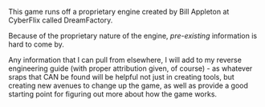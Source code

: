This game runs off a proprietary engine created by Bill Appleton at CyberFlix called DreamFactory.

Because of the proprietary nature of the engine, *pre-existing* information is hard to come by.

Any information that I can pull from elsewhere, I will add to my reverse engineering guide 
(with proper attribution given, of course) - as whatever sraps that CAN be found will be helpful not
just in creating tools, but creating new avenues to change up the game, as well as provide a good
starting point for figuring out more about how the game works.

